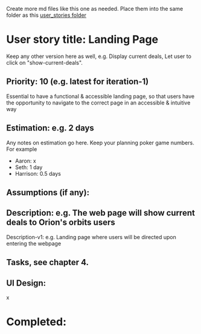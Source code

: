 Create more md files like this one as needed. Place them into the same folder 
as this [user_stories folder](./)

# User story title: Landing Page

Keep any other version here as well, e.g. Display current deals, Let user to click on "show-current-deals".

## Priority: 10 (e.g. latest for iteration-1)
Essential to have a functional & accessible landing page, so that users have the opportunity to navigate to the correct page in an accessible & intuitive way

## Estimation: e.g. 2 days
Any notes on estimation go here. Keep your planning poker game numbers. For example
* Aaron: x
* Seth: 1 day
* Harrison: 0.5 days

## Assumptions (if any):

## Description: e.g. The web page will show current deals to Orion's orbits users

Description-v1: e.g. Landing page where users will be directed upon entering the webpage

## Tasks, see chapter 4.


## UI Design:
x

# Completed:

